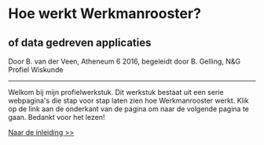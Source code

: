 # Hoe werkt Werkmanrooster?
## of data gedreven applicaties
Door B. van der Veen, Atheneum 6 2016, begeleidt door B. Gelling, N&G Profiel Wiskunde

---
Welkom bij mijn profielwerkstuk. Dit werkstuk bestaat uit een serie webpagina's die stap voor stap laten zien hoe Werkmanrooster werkt. Klik op de link aan de onderkant van de pagina om naar de volgende pagina te gaan.
Bedankt voor het lezen!

[Naar de inleiding >>](/inleiding)
